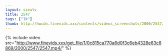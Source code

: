 ```yaml
--- 
layout: sieutv
title: 2547
tags: ["1k"]
thumb: http://hwcdn.finevids.xxx/contents/videos_screenshots/2000/2547/preview.mp4.jpg
---
```

{% include video src="http://www.finevids.xxx/get_file/1/0c815ca770a6d0f3c6eb4328e63c8869/2000/2547/2547.mp4/" %} 
